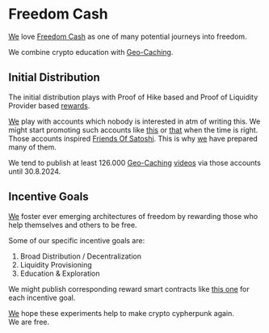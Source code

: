 # Freedom Cash
[We](https://github.com/moniquebaumann/friends-of-satoshi) love [Freedom Cash](https://polygonscan.com/token/) as one of many potential journeys into freedom.   

We combine crypto education with [Geo-Caching](https://geo-caching.org).   

## Initial Distribution
The initial distribution plays with Proof of Hike based and Proof of Liquidity Provider based [rewards](https://polygonscan.com/address/0x66e5567fc9be455febde6c3538ce5a100a15a606).    

[We](https://github.com/moniquebaumann/friends-of-satoshi) play with accounts which nobody is interested in atm of writing this. We might start promoting such accounts like [this](https://rumble.com/c/c-5722872/videos) or [that](https://twitter.com/MoniqueBau23778) when the time is right.   
Those accounts inspired [Friends Of Satoshi](https://github.com/moniquebaumann/friends-of-satoshi). This is why [we](https://github.com/moniquebaumann/friends-of-satoshi) have prepared many of them.  
  
We tend to publish at least 126.000 [Geo-Caching](https://geo-caching.org) [videos](https://rumble.com/c/c-5722872/videos) via those accounts until 30.8.2024.  


## Incentive Goals 
[We](https://github.com/moniquebaumann/friends-of-satoshi) foster ever emerging architectures of freedom by rewarding those who help themselves and others to be free.    

Some of our specific incentive goals are: 

1. Broad Distribution / Decentralization   
2. Liquidity Provisioning    
3. Education & Exploration   

We might publish corresponding reward smart contracts like [this one](https://polygonscan.com/address/0xf1497128cdB01FbF249e413Bf633125d807Cfdb4) for each incentive goal.

[We](https://github.com/moniquebaumann/friends-of-satoshi) hope these experiments help to make crypto cypherpunk again.  
We are free.  